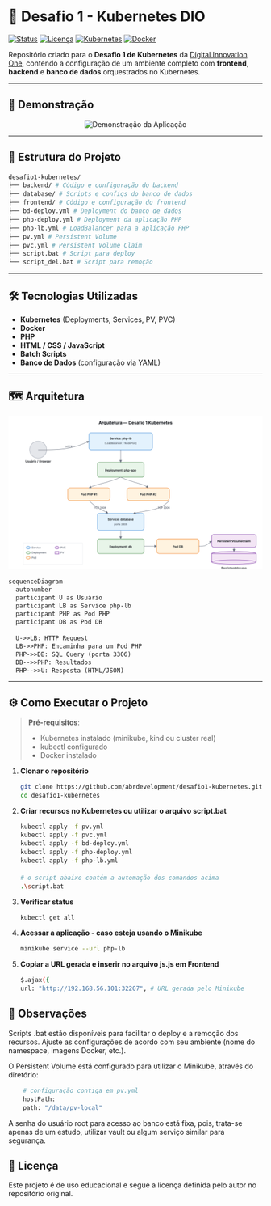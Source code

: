 # 🚀 Desafio 1 - Kubernetes DIO

[![Status](https://img.shields.io/badge/status-finalizado-brightgreen)](#)
[![Licença](https://img.shields.io/badge/licença-MIT-blue)](#)
[![Kubernetes](https://img.shields.io/badge/Kubernetes-1.29-blue?logo=kubernetes&logoColor=white)](#)
[![Docker](https://img.shields.io/badge/Docker-✔-2496ED?logo=docker&logoColor=white)](#)

Repositório criado para o **Desafio 1 de Kubernetes** da [Digital Innovation One](https://www.dio.me/), contendo a configuração de um ambiente completo com **frontend**, **backend** e **banco de dados** orquestrados no Kubernetes.

---

## 📸 Demonstração

<p align="center">
  <img src="https://media.giphy.com/media/qgQUggAC3Pfv687qPC/giphy.gif" width="600" alt="Demonstração da Aplicação">
</p>

---

## 📂 Estrutura do Projeto
```bash
desafio1-kubernetes/
├── backend/ # Código e configuração do backend
├── database/ # Scripts e configs do banco de dados
├── frontend/ # Código e configuração do frontend
├── bd-deploy.yml # Deployment do banco de dados
├── php-deploy.yml # Deployment da aplicação PHP
├── php-lb.yml # LoadBalancer para a aplicação PHP
├── pv.yml # Persistent Volume
├── pvc.yml # Persistent Volume Claim
├── script.bat # Script para deploy
└── script_del.bat # Script para remoção
```

---

## 🛠 Tecnologias Utilizadas

- **Kubernetes** (Deployments, Services, PV, PVC)
- **Docker**
- **PHP**
- **HTML / CSS / JavaScript**
- **Batch Scripts**
- **Banco de Dados** (configuração via YAML)

---

## 🗺 Arquitetura

<p align="center">
  <img src="kubernetes_architecture.svg" width="900" alt="Arquitetura do projeto">
</p>

```mermaid
sequenceDiagram
  autonumber
  participant U as Usuário
  participant LB as Service php-lb
  participant PHP as Pod PHP
  participant DB as Pod DB

  U->>LB: HTTP Request
  LB->>PHP: Encaminha para um Pod PHP
  PHP->>DB: SQL Query (porta 3306)
  DB-->>PHP: Resultados
  PHP-->>U: Resposta (HTML/JSON)
```

---

## ⚙️ Como Executar o Projeto

> **Pré-requisitos**:  
> - Kubernetes instalado (minikube, kind ou cluster real)  
> - kubectl configurado  
> - Docker instalado  

1. **Clonar o repositório**
   ```bash
   git clone https://github.com/abrdevelopment/desafio1-kubernetes.git
   cd desafio1-kubernetes

1. **Criar recursos no Kubernetes ou utilizar o arquivo script.bat**
    ```bash
    kubectl apply -f pv.yml
    kubectl apply -f pvc.yml
    kubectl apply -f bd-deploy.yml
    kubectl apply -f php-deploy.yml
    kubectl apply -f php-lb.yml

    # o script abaixo contém a automação dos comandos acima
    .\script.bat


1. **Verificar status**
    ```bash
    kubectl get all

1. **Acessar a aplicação - caso esteja usando o Minikube**
    ```bash
    minikube service --url php-lb

1. **Copiar a URL gerada e inserir no arquivo js.js em Frontend**
    ```bash
    $.ajax({
    url: "http://192.168.56.101:32207", # URL gerada pelo Minikube

## 📌 Observações
Scripts .bat estão disponíveis para facilitar o deploy e a remoção dos recursos.
Ajuste as configurações de acordo com seu ambiente (nome do namespace, imagens Docker, etc.).

O Persistent Volume está configurado para utilizar o Minikube, através do diretório:
```bash
    # configuração contiga em pv.yml
    hostPath:
    path: "/data/pv-local"
```

A senha do usuário root para acesso ao banco está fixa, pois, trata-se apenas de um estudo, utilizar vault ou algum serviço similar para segurança.

## 📄 Licença
Este projeto é de uso educacional e segue a licença definida pelo autor no repositório original.

